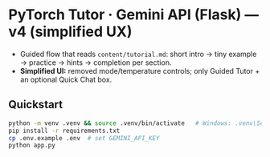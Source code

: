 
# PyTorch Tutor · Gemini API (Flask) — v4 (simplified UX)

- Guided flow that reads `content/tutorial.md`: short intro → tiny example → practice → hints → completion per section.
- **Simplified UI:** removed mode/temperature controls; only Guided Tutor + an optional Quick Chat box.

## Quickstart
```bash
python -m venv .venv && source .venv/bin/activate   # Windows: .venv\Scripts\activate
pip install -r requirements.txt
cp .env.example .env  # set GEMINI_API_KEY
python app.py
```
